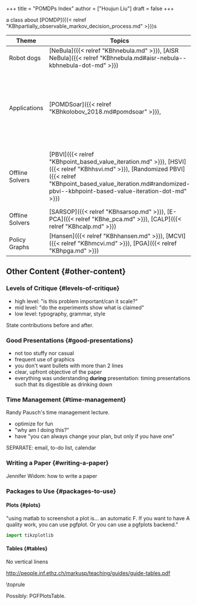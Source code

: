 +++
title = "POMDPs Index"
author = ["Houjun Liu"]
draft = false
+++

a class about [POMDP]({{< relref "KBhpartially_observable_markov_decision_process.md" >}})s

| Theme           | Topics                                                                                                                                                                                                                        | Papers                                                                                                                                                  |
|-----------------|-------------------------------------------------------------------------------------------------------------------------------------------------------------------------------------------------------------------------------|---------------------------------------------------------------------------------------------------------------------------------------------------------|
| Robot dogs      | [NeBula]({{< relref "KBhnebula.md" >}}), [AISR NeBula]({{< relref "KBhnebula.md#aisr-nebula--kbhnebula-dot-md" >}})                                                                                                           |                                                                                                                                                         |
| Applications    | [POMDSoar]({{< relref "KBhkolobov_2018.md#pomdsoar" >}}),                                                                                                                                                                     | [Guilliard 2018]({{< relref "KBhkolobov_2018.md" >}}), [Wang 2023]({{< relref "KBhwang_2023.md" >}}), [Bouton 2018]({{< relref "KBhbouton_2018.md" >}}) |
| Offline Solvers | [PBVI]({{< relref "KBhpoint_based_value_iteration.md" >}}), [HSVI]({{< relref "KBhhsvi.md" >}}), [Randomized PBVI]({{< relref "KBhpoint_based_value_iteration.md#randomized-pbvi--kbhpoint-based-value-iteration-dot-md" >}}) | [Pineau 2006]({{< relref "KBhpineau_2006.md" >}}), [Spaan 2005]({{< relref "KBhspaan_2005.md" >}}), [Smith]({{< relref "KBhsmith.md" >}})               |
| Offline Solvers | [SARSOP]({{< relref "KBhsarsop.md" >}}), [E-PCA]({{< relref "KBhe_pca.md" >}}), [CALP]({{< relref "KBhcalp.md" >}})                                                                                                           |                                                                                                                                                         |
| Policy Graphs   | [Hansen]({{< relref "KBhhansen.md" >}}), [MCVI]({{< relref "KBhmcvi.md" >}}), [PGA]({{< relref "KBhpga.md" >}})                                                                                                               |                                                                                                                                                         |


## Other Content {#other-content}


### Levels of Critique {#levels-of-critique}

-   high level: "is this problem important/can it scale?"
-   mid level: "do the experiments show what is claimed"
-   low level: typography, grammar, style

State contributions before and after.


### Good Presentations {#good-presentations}

-   not too stuffy nor casual
-   frequent use of graphics
-   you don't want bullets with more than 2 lines
-   clear, upfront objective of the paper
-   everything was understanding **during** presentation: timing presentations such that its digestible as drinking down


### Time Management {#time-management}

Randy Pausch's time management lecture.

-   optimize for fun
-   "why am I doing this?"
-   have "you can always change your plan, but only if you have one"

SEPARATE: email, to-do list, calendar


### Writing a Paper {#writing-a-paper}

Jennifer Widom: how to write a paper


### Packages to Use {#packages-to-use}


#### Plots {#plots}

"using matlab to screenshot a plot is... an automatic F. If you want to have A quality work, you can use pgfplot. Or you can use a pgfplots backend."

```python
import tikzplotlib
```


#### Tables {#tables}

No vertical linens

<http://people.inf.ethz.ch/markusp/teaching/guides/guide-tables.pdf>

\toprule

Possibly: PGFPlotsTable.
